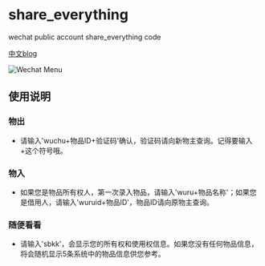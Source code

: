 # share_everything
wechat public account share_everything code

[中文blog](http://www.crownpku.com//2017/02/19/%E5%85%B1%E4%BA%AB%E7%BB%8F%E6%B5%8E%E5%92%8C%E4%B8%80%E4%B8%AA%E5%AE%9E%E9%AA%8C.html)

![Wechat Menu](http://mmbiz.qpic.cn/mmbiz_jpg/WDOzwiccqCueSxXqxD6R4SQD2RSiaARXrK21ibMy0uoFjYiaMswBsKZdEJQG5Uia3JfrVRto2OHPM4hic20zicU4RhtyQ/640?wx_fmt=jpeg&tp=webp&wxfrom=5&wx_lazy=1)

## 使用说明

### 物出

- 请输入'wuchu+物品ID+验证码'确认，验证码请向新物主查询。记得要输入+这个符号哦。

### 物入

- 如果您是物品所有权人，第一次录入物品，请输入'wuru+物品名称'；如果您是借用人，请输入'wuruid+物品ID'，物品ID请向原物主查询。

### 随便看看

- 请输入'sbkk'，会显示您的所有权和使用权信息。如果您没有任何物品信息，将会随机显示5条系统中的物品信息供您参考。



